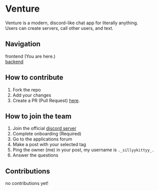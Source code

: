 # Venture
Venture is a modern, discord-like chat app for literally anything.
<br> Users can create servers, call other users, and text.

## Navigation
frontend (You are here.)
<br> [backend](https://github.com/spookehneko/new-venture-back)

## How to contribute
1. Fork the repo
2. Add your changes
3. Create a PR (Pull Request) [here](https://github.com/spookehneko/new-venture-chat/pulls).

## How to join the team
1. Join the official [discord server](https://discord.gg/cxrfa7BW4d) 
2. Complete onboarding (Required)
3. Go to the applications forum 
4. Make a post with your selected tag
5. Ping the owner (me) in your post, my username is ```._sillyykittyy_.```
6. Answer the questions

## Contributions
no contributions yet!
